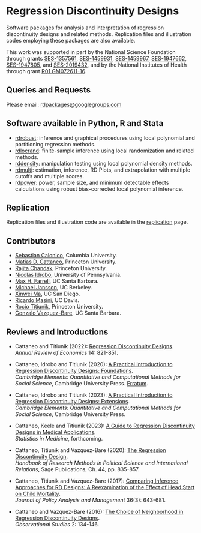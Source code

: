 # Regression Discontinuity Designs

Software packages for analysis and interpretation of regression discontinuity designs and related methods. Replication files and illustration codes employing these packages are also available. 

This work was supported in part by the National Science Foundation through grants [SES-1357561](https://www.nsf.gov/awardsearch/showAward?AWD_ID=1357561), [SES-1459931](https://www.nsf.gov/awardsearch/showAward?AWD_ID=1459931), [SES-1459967](https://www.nsf.gov/awardsearch/showAward?AWD_ID=1459967), [SES-1947662](https://www.nsf.gov/awardsearch/showAward?AWD_ID=1947662), [SES-1947805](https://www.nsf.gov/awardsearch/showAward?AWD_ID=1947805), and [SES-2019432](https://www.nsf.gov/awardsearch/showAward?AWD_ID=2019432), and by the National Institutes of Health through grant [R01 GM072611-16](https://reporter.nih.gov/project-details/10093056).

## Queries and Requests

Please email: [rdpackages@googlegroups.com](mailto:rdpackages@googlegroups.com)

## Software available in Python, R and Stata

- [rdrobust](https://rdpackages.github.io/rdrobust): inference and graphical procedures using local polynomial and partitioning regression methods.
- [rdlocrand](https://rdpackages.github.io/rdlocrand): finite-sample inference using local randomization and related methods.
- [rddensity](https://rdpackages.github.io/rddensity): manipulation testing using local polynomial density methods.
- [rdmulti](https://rdpackages.github.io/rdmulti): estimation, inference, RD Plots, and extrapolation with multiple cutoffs and multiple scores.
- [rdpower](https://rdpackages.github.io/rdpower): power, sample size, and minimum detectable effects calculations using robust bias-corrected local polynomial inference.

## Replication

Replication files and illustration code are available in the [replication](https://rdpackages.github.io/replication) page.

## Contributors

- [Sebastian Calonico](https://sites.google.com/site/scalonico), Columbia University.
- [Matias D. Cattaneo](https://cattaneo.princeton.edu), Princeton University.
- [Rajita Chandak](https://rajitachandak.github.io), Princeton University.
- [Nicolas Idrobo](https://idrobo.github.io/), University of Pennsylvania.
- [Max H. Farrell](https://maxhfarrell.com/), UC Santa Barbara.
- [Michael Jansson](http://www.econ.berkeley.edu/~mjansson/index.html), UC Berkeley.
- [Xinwei Ma](https://sites.google.com/view/xinweima), UC San Diego.
- [Ricardo Masini](https://masini.princeton.edu), UC Davis.
- [Rocio Titiunik](https://scholar.princeton.edu/titiunik), Princeton University.
- [Gonzalo Vazquez-Bare](https://sites.google.com/site/gvazquezbare), UC Santa Barbara.

## Reviews and Introductions

- Cattaneo and Titiunik (2022): [Regression Discontinuity Designs](https://rdpackages.github.io/references/Cattaneo-Titiunik_2022_ARE.pdf).<br>
<i>Annual Review of Economics</i> 14: 821-851.

- Cattaneo, Idrobo and Titiunik (2020): [A Practical Introduction to Regression Discontinuity Designs: Foundations](https://rdpackages.github.io/references/Cattaneo-Idrobo-Titiunik_2020_CUP.pdf).<br>
_Cambridge Elements: Quantitative and Computational Methods for Social Science_, Cambridge University Press. [Erratum](https://rdpackages.github.io/references/Cattaneo-Idrobo-Titiunik_2020_CUP--erratum.pdf).

- Cattaneo, Idrobo and Titiunik (2023): [A Practical Introduction to Regression Discontinuity Designs: Extensions](https://rdpackages.github.io/references/Cattaneo-Idrobo-Titiunik_2023_CUP.pdf).<br>
_Cambridge Elements: Quantitative and Computational Methods for Social Science_, Cambridge University Press.

- Cattaneo, Keele and Titiunik (2023): [A Guide to Regression Discontinuity Designs in Medical Applications](https://rdpackages.github.io/references/Cattaneo-Keele-Titiunik_2023_SIM.pdf).<br>
_Statistics in Medicine_, forthcoming.

- Cattaneo, Titiunik and Vazquez-Bare (2020): [The Regression Discontinuity Design](https://rdpackages.github.io/references/Cattaneo-Titiunik-VazquezBare_2020_Sage.pdf).<br>
_Handbook of Research Methods in Political Science and International Relations_, Sage Publications, Ch. 44, pp. 835-857.

- Cattaneo, Titiunik and Vazquez-Bare (2017): [Comparing Inference Approaches for RD Designs: A Reexamination of the Effect of Head Start on Child Mortality](https://rdpackages.github.io/references/Cattaneo-Titiunik-VazquezBare_2017_JPAM.pdf).<br>
_Journal of Policy Analysis and Management_ 36(3): 643-681.

- Cattaneo and Vazquez-Bare (2016): [The Choice of Neighborhood in Regression Discontinuity Designs](https://rdpackages.github.io/references/Cattaneo-VazquezBare_2016_ObsStud.pdf).<br>
_Observational Studies_ 2: 134-146.

<br><br>
